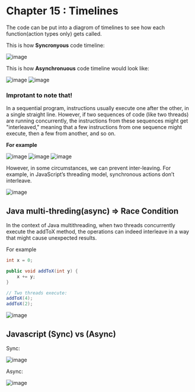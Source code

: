 # Chapter 15 : Timelines

The code can be put into a diagrom of timelines to see how each function(action types only) gets called. 

This is how **Syncronyous** code timeline: 

![image](https://github.com/user-attachments/assets/2b74ff95-d0de-4f1a-9226-eca687691c8c)


This is how **Asynchronuous** code timeline would look like: 

![image](https://github.com/user-attachments/assets/044f7acb-eb36-49ba-90d7-c0ee87eb4bc0)
![image](https://github.com/user-attachments/assets/90416a97-4d95-45b0-a47b-4dacb5cd65ae)



### Improtant to note that!

In a sequential program, instructions usually execute one after the other, in a single straight line.
However, if two sequences of code (like two threads) are running concurrently, the instructions from these sequences might get "interleaved," meaning that a few instructions from one sequence might execute, then a few from another, and so on.

**For example** 

![image](https://github.com/user-attachments/assets/3d1e6341-4caf-45dd-ac00-b73dd1e1ad5a)
![image](https://github.com/user-attachments/assets/4f5485f3-bf4e-4a71-ba97-7b1da462025e)
![image](https://github.com/user-attachments/assets/27c29ad1-f0c3-4df0-8566-f5594091f3d8)

However, in some circumstances, we can prevent inter-leaving. For example, in JavaScript’s threading model, synchronous actions don’t interleave.

![image](https://github.com/user-attachments/assets/fedd4fe2-e2e9-45f8-9c50-db845f599c4b)


## Java multi-threding(async) => Race Condition 
In the context of Java multithreading, when two threads concurrently execute the addToX method, the operations can indeed interleave in a way that might cause unexpected results.

For example 
```java
int x = 0;

public void addToX(int y) {
    x += y;
}

// Two threads execute:
addToX(4);
addToX(2);

```

![image](https://github.com/user-attachments/assets/f12ae6e0-199b-43ce-9d7f-bc77d4bb2df5)


## Javascript (Sync) vs (Async) 

Sync: 

![image](https://github.com/user-attachments/assets/01351ba6-5f65-4a12-843d-925e773db2bc)

Async: 

![image](https://github.com/user-attachments/assets/f2e5d3a8-b674-4eda-949d-7449aab21ff6)







